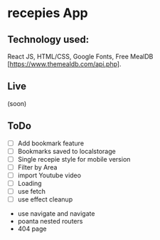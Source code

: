 # recepies App

## Technology used:

React JS, HTML/CSS, Google Fonts, Free MealDB [https://www.themealdb.com/api.php].

## Live

(soon)

## ToDo

- [ ] Add bookmark feature
- [ ] Bookmarks saved to localstorage
- [ ] Single recepie style for mobile version
- [ ] Filter by Area
- [ ] import Youtube video
- [ ] Loading
- [ ] use fetch
- [ ] use effect cleanup

- use navigate and navigate
- poanta nested routers
- 404 page
